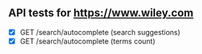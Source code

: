 ## API tests for https://www.wiley.com

- [x] GET /search/autocomplete (search suggestions)
- [x] GET /search/autocomplete (terms count)
